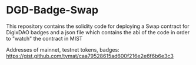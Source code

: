 # DGD-Badge-Swap
This repository contains the solidity code for deploying a Swap contract for DigixDAO badges and a json file which contains the abi of the code in order to "watch" the contract in MIST

Addresses of mainnet, testnet tokens, badges:
https://gist.github.com/tymat/caa79528615ad600f216e2e6f6b6e3c3
